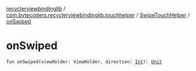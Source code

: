 [recyclerviewbindinglib](../../index.md) / [com.bytecoders.recyclerviewbindinglib.touchhelper](../index.md) / [SwipeTouchHelper](index.md) / [onSwiped](./on-swiped.md)

# onSwiped

`fun onSwiped(viewHolder: ViewHolder, direction: `[`Int`](https://kotlinlang.org/api/latest/jvm/stdlib/kotlin/-int/index.html)`): `[`Unit`](https://kotlinlang.org/api/latest/jvm/stdlib/kotlin/-unit/index.html)